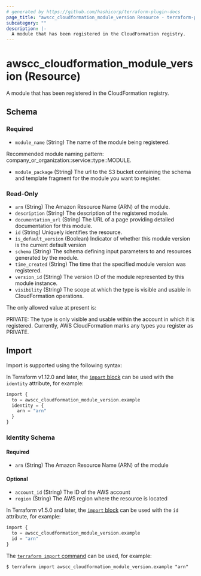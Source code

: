 ```yaml
---
# generated by https://github.com/hashicorp/terraform-plugin-docs
page_title: "awscc_cloudformation_module_version Resource - terraform-provider-awscc"
subcategory: ""
description: |-
  A module that has been registered in the CloudFormation registry.
---
```


# awscc_cloudformation_module_version (Resource)

A module that has been registered in the CloudFormation registry.



<!-- schema generated by tfplugindocs -->
## Schema

### Required

- `module_name` (String) The name of the module being registered.

Recommended module naming pattern: company_or_organization::service::type::MODULE.
- `module_package` (String) The url to the S3 bucket containing the schema and template fragment for the module you want to register.

### Read-Only

- `arn` (String) The Amazon Resource Name (ARN) of the module.
- `description` (String) The description of the registered module.
- `documentation_url` (String) The URL of a page providing detailed documentation for this module.
- `id` (String) Uniquely identifies the resource.
- `is_default_version` (Boolean) Indicator of whether this module version is the current default version
- `schema` (String) The schema defining input parameters to and resources generated by the module.
- `time_created` (String) The time that the specified module version was registered.
- `version_id` (String) The version ID of the module represented by this module instance.
- `visibility` (String) The scope at which the type is visible and usable in CloudFormation operations.

The only allowed value at present is:

PRIVATE: The type is only visible and usable within the account in which it is registered. Currently, AWS CloudFormation marks any types you register as PRIVATE.

## Import

Import is supported using the following syntax:

In Terraform v1.12.0 and later, the [`import` block](https://developer.hashicorp.com/terraform/language/import) can be used with the `identity` attribute, for example:

```terraform
import {
  to = awscc_cloudformation_module_version.example
  identity = {
    arn = "arn"
  }
}
```

<!-- schema generated by tfplugindocs -->
### Identity Schema

#### Required

- `arn` (String) The Amazon Resource Name (ARN) of the module

#### Optional

- `account_id` (String) The ID of the AWS account
- `region` (String) The AWS region where the resource is located

In Terraform v1.5.0 and later, the [`import` block](https://developer.hashicorp.com/terraform/language/import) can be used with the `id` attribute, for example:

```terraform
import {
  to = awscc_cloudformation_module_version.example
  id = "arn"
}
```

The [`terraform import` command](https://developer.hashicorp.com/terraform/cli/commands/import) can be used, for example:

```shell
$ terraform import awscc_cloudformation_module_version.example "arn"
```
